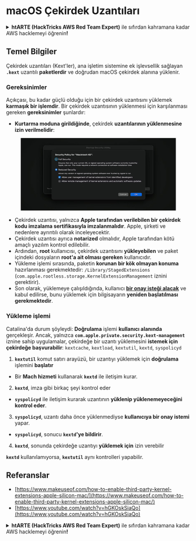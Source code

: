 # macOS Çekirdek Uzantıları

<details>

<summary><strong>htARTE (HackTricks AWS Red Team Expert)</strong> ile sıfırdan kahramana kadar AWS hacklemeyi öğrenin<strong>!</strong></summary>

* **Bir siber güvenlik şirketinde çalışıyor musunuz**? **Şirketinizi HackTricks'te duyurmak** ister misiniz? **PEASS'ın en son sürümüne veya HackTricks'i PDF olarak indirmek** ister misiniz? [**ABONELİK PLANLARINA**](https://github.com/sponsors/carlospolop) göz atın!
* [**The PEASS Family**](https://opensea.io/collection/the-peass-family) koleksiyonumuzdaki [**NFT'leri**](https://opensea.io/collection/the-peass-family) keşfedin.
* [**PEASS ve HackTricks'in resmi ürünlerini**](https://peass.creator-spring.com) edinin.
* **Discord** [**💬**](https://emojipedia.org/speech-balloon/) **grubuna katılın** veya [**telegram grubuna**](https://t.me/peass) veya **Twitter'da** 🐦[**@carlospolopm**](https://twitter.com/hacktricks\_live) **beni takip edin**.
* **Hacking hilelerinizi göndererek** [**hacktricks repo**](https://github.com/carlospolop/hacktricks) **ve** [**hacktricks-cloud repo**](https://github.com/carlospolop/hacktricks-cloud) **ile paylaşın**.

</details>

## Temel Bilgiler

Çekirdek uzantıları (Kext'ler), ana işletim sistemine ek işlevsellik sağlayan **`.kext`** uzantılı **paketlerdir** ve doğrudan macOS çekirdek alanına yüklenir.

### Gereksinimler

Açıkçası, bu kadar güçlü olduğu için bir çekirdek uzantısını yüklemek **karmaşık bir işlemdir**. Bir çekirdek uzantısının yüklenmesi için karşılanması gereken **gereksinimler** şunlardır:

* **Kurtarma moduna girildiğinde**, çekirdek **uzantılarının yüklenmesine izin verilmelidir**:

<figure><img src="../../../.gitbook/assets/image (2) (1) (1) (1) (1) (1) (1) (1) (1) (1) (1) (1) (1) (1) (1).png" alt=""><figcaption></figcaption></figure>

* Çekirdek uzantısı, yalnızca **Apple tarafından verilebilen bir çekirdek kodu imzalama sertifikasıyla imzalanmalıdır**. Apple, şirketi ve nedenlere ayrıntılı olarak inceleyecektir.
* Çekirdek uzantısı ayrıca **notarized** olmalıdır, Apple tarafından kötü amaçlı yazılım kontrol edilebilir.
* Ardından, **root** kullanıcısı, çekirdek uzantısını **yükleyebilen** ve paket içindeki dosyaların **root'a ait olması gereken** kullanıcıdır.
* Yükleme işlemi sırasında, paketin **korunan bir kök olmayan konuma** hazırlanması gerekmektedir: `/Library/StagedExtensions` (`com.apple.rootless.storage.KernelExtensionManagement` iznini gerektirir).
* Son olarak, yüklemeye çalışıldığında, kullanıcı [**bir onay isteği alacak**](https://developer.apple.com/library/archive/technotes/tn2459/\_index.html) ve kabul edilirse, bunu yüklemek için bilgisayarın **yeniden başlatılması gerekmektedir**.

### Yükleme işlemi

Catalina'da durum şöyleydi: **Doğrulama** işlemi **kullanıcı alanında** gerçekleşir. Ancak, yalnızca **`com.apple.private.security.kext-management`** iznine sahip uygulamalar, çekirdeğe bir uzantı yüklemesini **istemek için çekirdeğe başvurabilir**: `kextcache`, `kextload`, `kextutil`, `kextd`, `syspolicyd`

1. **`kextutil`** komut satırı arayüzü, bir uzantıyı yüklemek için **doğrulama** işlemini **başlatır**
* Bir **Mach hizmeti** kullanarak **`kextd`** ile iletişim kurar.
2. **`kextd`**, imza gibi birkaç şeyi kontrol eder
* **`syspolicyd`** ile iletişim kurarak uzantının **yüklenip yüklenemeyeceğini kontrol eder**.
3. **`syspolicyd`**, uzantı daha önce yüklenmediyse **kullanıcıya bir onay istemi** yapar.
* **`syspolicyd`**, sonucu **`kextd`'ye bildirir**.
4. **`kextd`**, sonunda çekirdeğe uzantıyı **yüklemek için** izin verebilir

**`kextd`** kullanılamıyorsa, **`kextutil`** aynı kontrolleri yapabilir.

## Referanslar

* [https://www.makeuseof.com/how-to-enable-third-party-kernel-extensions-apple-silicon-mac/](https://www.makeuseof.com/how-to-enable-third-party-kernel-extensions-apple-silicon-mac/)
* [https://www.youtube.com/watch?v=hGKOskSiaQo](https://www.youtube.com/watch?v=hGKOskSiaQo)

<details>

<summary><strong>htARTE (HackTricks AWS Red Team Expert)</strong> ile sıfırdan kahramana kadar AWS hacklemeyi öğrenin<strong>!</strong></summary>

* **Bir siber güvenlik şirketinde çalışıyor musunuz**? **Şirketinizi HackTricks'te duyurmak** ister misiniz? **PEASS'ın en son sürümüne veya HackTricks'i PDF olarak indirmek** ister misiniz? [**ABONELİK PLANLARINA**](https://github.com/sponsors/carlospolop) göz atın!
* [**The PEASS Family**](https://opensea.io/collection/the-peass-family) koleksiyonumuzdaki [**NFT'leri**](https://opensea.io/collection/the-peass-family) keşfedin.
* [**PEASS ve HackTricks'in resmi ürünlerini**](https://peass.creator-spring.com) edinin.
* **Discord** [**💬**](https://emojipedia.org/speech-balloon/) **grubuna katılın** veya [**telegram grubuna**](https://t.me/peass) veya **Twitter'da** 🐦[**@carlospolopm**](https://twitter.com/hacktricks\_live) **beni takip edin**.
* **Hacking hilelerinizi göndererek** [**hacktricks repo**](https://github.com/carlospolop/hacktricks) **ve** [**hacktricks-cloud repo**](https://github.com/carlospolop/hacktricks-cloud) **ile paylaşın**.

</details>
